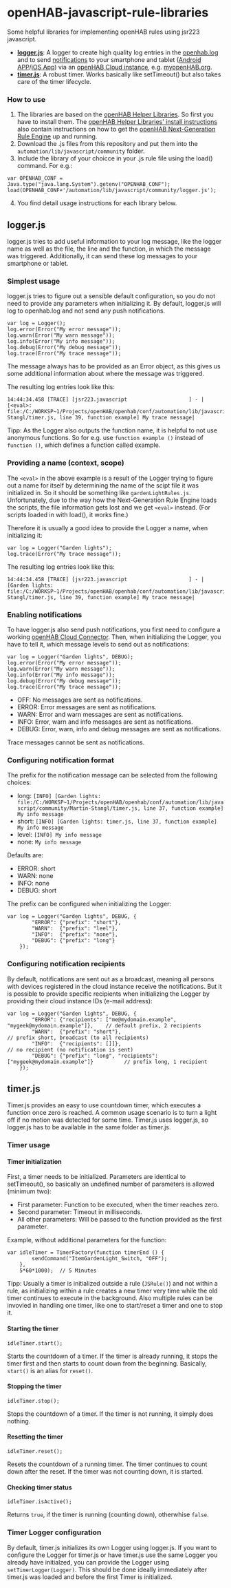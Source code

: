 # openHAB-javascript-rule-libraries
Some helpful libraries for implementing openHAB rules using jsr223 javascript.
- [**logger.js**](#loggerjs): A logger to create high quality log entries in the [openhab.log](https://www.openhab.org/docs/administration/logging.html) and to send [notifications](https://www.openhab.org/docs/configuration/actions.html#cloud-notification-actions) to your smartphone and tablet ([Android APP](https://www.openhab.org/docs/apps/android.html)/[iOS App](https://www.openhab.org/docs/apps/ios.html)) via an [openHAB Cloud instance](https://github.com/openhab/openhab-cloud), e.g. [myopenHAB.org](https://myopenhab.org/).
- [**timer.js**](#timerjs): A robust timer. Works basically like setTimeout() but also takes care of the timer lifecycle.

### How to use
1. The libraries are based on the [openHAB Helper Libraries](https://openhab-scripters.github.io/openhab-helper-libraries/index.html). So first you have to install them. The [openHAB Helper Libraries' install instructions](https://openhab-scripters.github.io/openhab-helper-libraries/Getting%20Started/Installation.html) also contain instructions on how to get the [openHAB Next-Generation Rule Engine](https://www.openhab.org/docs/configuration/rules-ng.html#next-generation-rule-engine) up and running.
2. Download the .js files from this repository and put them into the `automation/lib/javascript/community` folder.
3. Include the library of your choicce in your .js rule file using the load() command. For e.g.:
```
var OPENHAB_CONF = Java.type("java.lang.System").getenv("OPENHAB_CONF");
load(OPENHAB_CONF+'/automation/lib/javascript/community/logger.js');
```
4. You find detail usage instructions for each library below.

## logger.js
logger.js tries to add useful information to your log message, like the logger name as well as the file, the line and the function, in which the message was triggered. Additionally, it can send these log messages to your smartphone or tablet.

### Simplest usage
logger.js tries to figure out a sensible default configuration, so you do not need to provide any parameters when initializing it.
By default, logger.js will log to openhab.log and not send any push notifications.
```
var log = Logger();
log.error(Error("My error message"));
log.warn(Error("My warn message"));
log.info(Error("My info message"));
log.debug(Error("My debug message"));
log.trace(Error("My trace message"));
```
The message always has to be provided as an Error object, as this gives us some additional information about where the message was triggered.

The resulting log entries look like this:
```
14:44:34.458 [TRACE] [jsr223.javascript                    ] - |[<eval>: file:/C:/WORKSP~1/Projects/openHAB/openhab/conf/automation/lib/javascript/community/Martin-Stangl/timer.js, line 39, function example] My trace message|
```

Tipp: As the Logger also outputs the function name, it is helpful to not use anonymous functions. So for e.g. use `function example ()` instead of `function ()`, which defines a function called example.

### Providing a name (context, scope)
The `<eval>` in the above example is a result of the Logger trying to figure out a name for itself by determining the name of the scipt file it was initialized in. So it should be something like `gardenLightRules.js`. Unfortunately, due to the way how the Next-Generation Rule Engine loads the scripts, the file information gets lost and we get `<eval>` instead. (For scripts loaded in with load(), it works fine.)

Therefore it is usually a good idea to provide the Logger a name, when initializing it:
```
var log = Logger("Garden lights");
log.trace(Error("My trace message"));
```

The resulting log entries look like this:
```
14:44:34.458 [TRACE] [jsr223.javascript                    ] - |[Garden lights: file:/C:/WORKSP~1/Projects/openHAB/openhab/conf/automation/lib/javascript/community/Martin-Stangl/timer.js, line 39, function example] My trace message|
```

### Enabling notifications
To have logger.js also send push notifications, you first need to configure a working [openHAB Cloud Connector](https://www.openhab.org/addons/integrations/openhabcloud/).
Then, when initializing the Logger, you have to tell it, which message levels to send out as notifications:
```
var log = Logger("Garden lights", DEBUG);
log.error(Error("My error message"));
log.warn(Error("My warn message"));
log.info(Error("My info message"));
log.debug(Error("My debug message"));
log.trace(Error("My trace message"));
```

- OFF: No messages are sent as notifications.
- ERROR: Error messages are sent as notifications.
- WARN: Error and warn messages are sent as notifications.
- INFO: Error, warn and info messages are sent as notifications. 
- DEBUG: Error, warn, info and debug messages are sent as notifications.

Trace messages cannot be sent as notifications. 

### Configuring notification format
The prefix for the notification message can be selected from the following choices:
- long: `[INFO] [Garden lights: file:/C:/WORKSP~1/Projects/openHAB/openhab/conf/automation/lib/javascript/community/Martin-Stangl/timer.js, line 37, function example] My info message`
- short: `[INFO] [Garden lights: timer.js, line 37, function example] My info message`
- level: `[INFO] My info message`
- none: `My info message`

Defaults are:
- ERROR: short
- WARN: none
- INFO: none
- DEBUG: short

The prefix can be configured when initializing the Logger:
```
var log = Logger("Garden lights", DEBUG, {
        "ERROR": {"prefix": "short"},
        "WARN":  {"prefix": "leel"},
        "INFO":  {"prefix": "none"},
        "DEBUG": {"prefix": "long"}
    });
```

### Configuring notification recipients
By default, notifications are sent out as a broadcast, meaning all persons with devices registered in the cloud instance receive the notifications. But it is possible to provide specific recipients when initializing the Logger by providing their cloud instance IDs (e-mail address):
```
var log = Logger("Garden lights", DEBUG, {
        "ERROR": {"recipients": ["me@mydomain.example", "mygeek@mydomain.example"]},    // default prefix, 2 recipients
        "WARN":  {"prefix": "short"},                                                   // prefix short, broadcast (to all recipients)
        "INFO":  {"recipients": []]},                                                   // no recipient (no notification is sent)
        "DEBUG": {"prefix": "long", "recipients": ["mygeek@mydomain.example"]}          // prefix long, 1 recipient
    });
```

## timer.js
Timer.js provides an easy to use countdown timer, which executes a function once zero is reached. A common usage scenario is to turn a light off if no motion was detected for some time.
Timer.js uses logger.js, so logger.js has to be available in the same folder as timer.js.

### Timer usage
#### Timer initialization
First, a timer needs to be initialized. 
Parameters are identical to setTimeout(), so basically an undefined number of parameters is allowed (minimum two):
- First parameter: Function to be executed, when the timer reaches zero.
- Second parameter: Timeout in milliseconds. 
- All other parameters: Will be passed to the function provided as the first parameter.

Example, without additional parameters for the function:
```
var idleTimer = TimerFactory(function timerEnd () {        
        sendCommand("ItemGardenLight_Switch, "OFF");        
    }, 
    5*60*1000);  // 5 Minutes
```

Tipp: Usually a timer is initialized outside a rule (`JSRule()`) and not within a rule, as initializing within a rule creates a new timer very time while the old timer continues to execute in the background. Also multiple rules can be invovled in handling one timer, like one to start/reset a timer and one to stop it.

#### Starting the timer
``` 
idleTimer.start();
``` 

Starts the countdown of a timer. 
If the timer is already running, it stops the timer first and then starts to count down from the beginning. Basically, `start()` is an alias for `reset()`.

#### Stopping the timer
``` 
idleTimer.stop();
``` 

Stops the countdown of a timer. 
If the timer is not running, it simply does nothing.

#### Resetting the timer
``` 
idleTimer.reset();
``` 

Resets the countdown of a running timer. The timer continues to count down after the reset.
If the timer was not counting down, it is started.

#### Checking timer status
``` 
idleTimer.isActive();
``` 

Returns `true`, if the timer is running (counting down), otherwhise `false`.

### Timer Logger configuration
By default, timer.js initializes its own Logger using logger.js.
If you want to configure the Logger for timer.js or have timer.js use the same Logger you already have initialzed, you can provide the Logger using `setTimerLogger(Logger)`. This should be done ideally immediately after timer.js was loaded and before the first Timer is initialized.